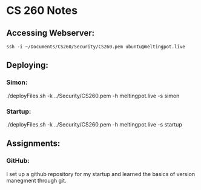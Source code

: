 # CS 260 Notes

## Accessing Webserver:
`ssh -i ~/Documents/CS260/Security/CS260.pem ubuntu@meltingpot.live`

## Deploying:

### Simon:
./deployFiles.sh -k ../Security/CS260.pem -h meltingpot.live -s simon

### Startup:
./deployFiles.sh -k ../Security/CS260.pem -h meltingpot.live -s startup

## Assignments:

### GitHub:
I set up a github repository for my startup and learned the basics of version manegment through git.